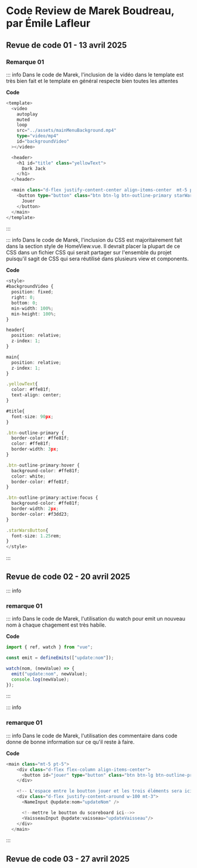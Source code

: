 # Code Review de Marek Boudreau, par Émile Lafleur

## Revue de code 01 - 13 avril 2025

### Remarque 01

::: info
Dans le code de Marek, l'inclusion de la vidéo dans le template est très bien fait et le template en général respecte bien toutes les attentes

**Code**

```ts
<template>
  <video
    autoplay
    muted
    loop
    src="../assets/mainMenuBackground.mp4"
    type="video/mp4"
    id="backgroundVideo"
  ></video>

  <header>
    <h1 id="title" class="yellowText">
      Dark Jack
    </h1>
  </header>

  <main class="d-flex justify-content-center align-items-center  mt-5 pt-5">
    <button type="button" class="btn btn-lg btn-outline-primary starWarsButton">
      Jouer
    </button>
  </main>
</template>
```

:::

::: info
Dans le code de Marek, l'inclusion du CSS est majoritairement fait dans la section style de HomeView.vue. Il devrait placer la plupart de ce CSS dans un fichier CSS qui serait partager sur l'ensemble du projet puisqu'il sagit de CSS qui sera réutilisé dans plusieurs view et components.

**Code**

```ts
<style>
#backgroundVideo {
  position: fixed;
  right: 0;
  bottom: 0;
  min-width: 100%;
  min-height: 100%;
}

header{
  position: relative;
  z-index: 1;
}

main{
  position: relative;
  z-index: 1;
}

.yellowText{
  color: #ffe81f;
  text-align: center;
}

#title{
  font-size: 90px;
}

.btn-outline-primary {
  border-color: #ffe81f;
  color: #ffe81f;
  border-width: 3px;
}

.btn-outline-primary:hover {
  background-color: #ffe81f;
  color: white;
  border-color: #ffe81f;
}

.btn-outline-primary:active:focus {
  background-color: #ffe81f;
  border-width: 2px;
  border-color: #f3dd23;
}

.starWarsButton{
  font-size: 1.25rem;
}
</style>
```

:::

## Revue de code 02 - 20 avril 2025

::: info

### remarque 01

::: info
Dans le code de Marek, l'utilisation du watch pour emit un nouveau nom à chaque chagement est très habile.

**Code**

```ts
import { ref, watch } from "vue";

const emit = defineEmits(["update:nom"]);

watch(nom, (newValue) => {
  emit("update:nom", newValue);
  console.log(newValue);
});
```

:::

::: info

### remarque 01

::: info
Dans le code de Marek, l'utilisation des commentaire dans code donne de bonne information sur ce qu'il reste à faire.

**Code**

```ts
<main class="mt-5 pt-5">
    <div class="d-flex flex-column align-items-center">
      <button id="jouer" type="button" class="btn btn-lg btn-outline-primary starWarsButton">Jouer</button>
    </div>

    <!-- L'espace entre le boutton jouer et les trois éléments sera ici (mettre un mb sur la div en haut ou un mt sur celle en bas)-->
    <div class="d-flex justify-content-around w-100 mt-3">
      <NameInput @update:nom="updateNom" />

      <!--mettre le boutton du scoreboard ici-->>
      <VaisseauInput @update:vaisseau="updateVaisseau"/>
    </div>
  </main>
```

:::

## Revue de code 03 - 27 avril 2025
